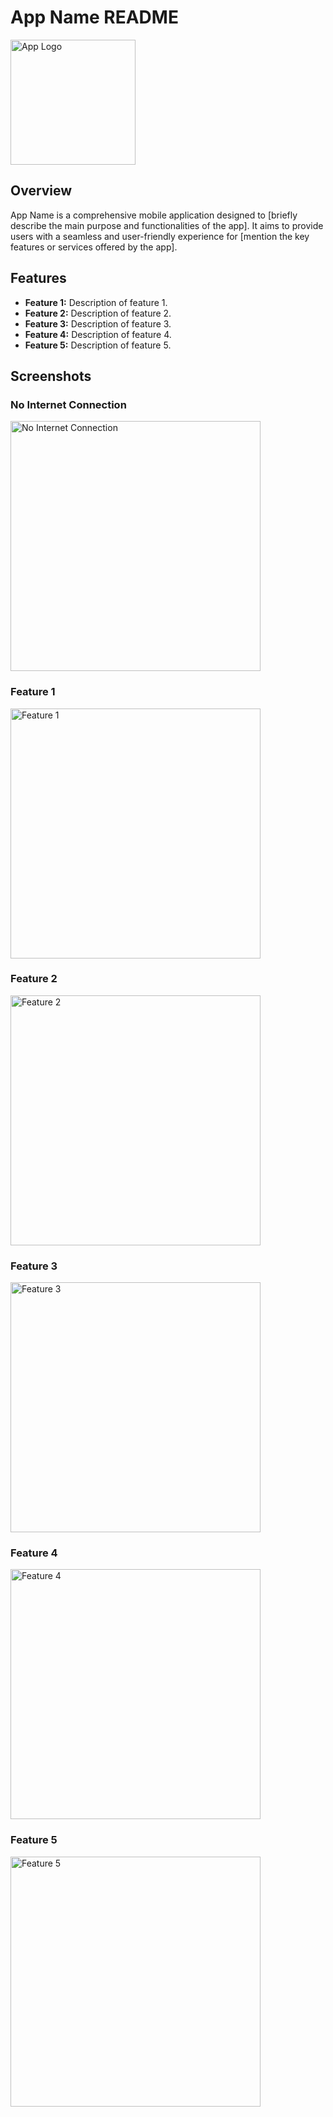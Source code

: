 # App Name README

<img src="path-to-your-logo" alt="App Logo" width="200">

## Overview

App Name is a comprehensive mobile application designed to [briefly describe the main purpose and functionalities of the app]. It aims to provide users with a seamless and user-friendly experience for [mention the key features or services offered by the app].

## Features

- **Feature 1:** Description of feature 1.
- **Feature 2:** Description of feature 2.
- **Feature 3:** Description of feature 3.
- **Feature 4:** Description of feature 4.
- **Feature 5:** Description of feature 5.

## Screenshots

### No Internet Connection
<img src="https://image-cg99.vercel.app/All-in-one-app-image/No-Internet-connection.jpg" alt="No Internet Connection" width="400">

### Feature 1
<img src="path-to-your-image-1" alt="Feature 1" width="400">

### Feature 2
<img src="path-to-your-image-2" alt="Feature 2" width="400">

### Feature 3
<img src="path-to-your-image-3" alt="Feature 3" width="400">

### Feature 4
<img src="path-to-your-image-4" alt="Feature 4" width="400">

### Feature 5
<img src="path-to-your-image-5" alt="Feature 5" width="400">

